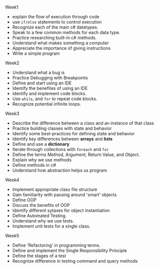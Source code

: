 Week1
* explain the flow of execution through code  
* use `if/else` statements to control execution
* Recognize each of the main c# datatypes.
* Speak to a few common methods for each data type.
* Practice researching built-in c# methods.
* Understand what makes something a computer
* Appreciate the importance of giving instructions
* Write a simple program

Week2
* Understand what a bug is
* Practice Debugging with Breakpoints
* Define and start using an IDE
* Identify the benefites of using an IDE
* Identify and implement code blocks.
* Use `while`, and `for` to repeat code blocks.
* Recognize potential infinite loops.

Week3
* Describe the difference between a class and an instance of that class
* Practice building classes with state and behavior
* Identify some best-practices for defining state and behavior
* Identify key differences between **arrays** and **lists**
* Define and use a **dictionary**
* Iterate through collections with `foreach` and `for`
* Define the terms Method, Argument, Return Value, and Object.
* Explain why we use methods
* Define methods in c#
* Understand how abstraction helps us program

Week4
* Implement appropriate class file structure
* Gain familiarity with passing around 'smart' objects
* Define OOP
* Discuss the benefits of OOP
* Identify different sytaxes for object instantiation
* Define Automated Testing.
* Understand why we use tests.
* Implement unit tests for a single class.

Week5
* Define 'Refactoring' in programming terms.
* Define and implement the Single Responsibility Principle
* Define the stages of a test
* Recognize difference in testing command and query methods